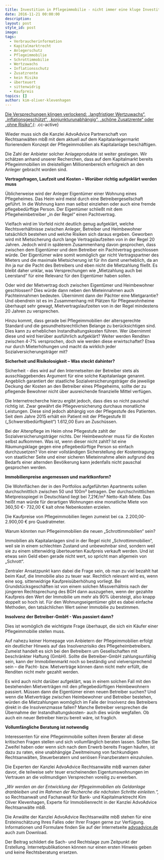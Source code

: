 ```yaml
---
title: Investition in Pflegeimmobilie - nicht immer eine kluge Investition
date: 2016-11-21 00:00:00
description:
layout: post
style_id: post
image:
tags:
  - Verbraucherinformation
  - Kapitalmarktrecht
  - Anlegerschutz
  - Pflegeimmobilie
  - Schrottimmobilie
  - Wertzuwachs
  - Inflationsschutz
  - Zusatzrente
  - kein Risiko
  - überteuert
  - sittenwidrig
  - Kaufpreis
topics: []
author: kim-oliver-klevenhagen
---
```

[Die Versprechungen klingen verlockend: „langfristiger Wertzuwachs“, „inflationsgeschützt“, „konjunkturunabhängig“, „schöne Zusatzrente“ oder „ohne Risiko“.](){: .cc-active}

Wieder muss sich die Kanzlei AdvoAdvice Partnerschaft von Rechtsanwälten mbB mit dem aktuell auf dem Kapitalanlegermarkt florierendem Konzept der Pflegeimmobilien als Kapitalanlage beschäftigen.

Die Zahl der Anbieter solcher Anlageprodukte ist weiter gestiegen. Wir schätzen anhand unserer Recherchen, dass auf dem Kapitalmarkt bereits Pflegeimmobilien im dreistelligen Millionenbereich erfolgreich an den Anleger gebracht worden sind.

**Vertragsfragen, Laufzeit und Kosten – Worüber richtig aufgeklärt werden muss**

Üblicherweise wird der Anleger Eigentümer einer Wohnung eines Pflegeheimes. Das Heim wird meist durch eine Betreibergesellschaft geführt. In die Wohnung kann man selbst einziehen oder auch eine fremde pflegebedürftige Person. Der Eigentümer schließt mit dem Pflegeheimbetreiber „in der Regel“ einen Pachtvertrag.

Vielfach wird im Vorfeld nicht deutlich genug aufgeklärt, welche Rechtsverhältnisse zwischen Anleger, Betreiber und Heimbewohner tatsächlich bestehen und welche Risiken sich daraus ergeben. Geworben wird mit Mietsicherung durch lange Vertragslaufzeiten von in der Regel 20 Jahren. Jedoch wird in späterem Zusammenhang davon gesprochen, dass zwischen dem Eigentümer und dem Betreiber ein Pachtvertrag geschlossen würde. Der Eigentümer wäre somit womöglich gar nicht Vertragspartner des Mieters und die maximale Mietsicherung ist für ihn damit unerheblich, da an ihn ja nur die Pacht des Betreibers und eben nicht die Mietzahlung fließt. Es bleibt daher unklar, was Versprechungen wie „Mietzahlung auch bei Leerstand“ für eine Relevanz für den Eigentümer haben sollen.

Oder wird der Mietvertrag doch zwischen Eigentümer und Heimbewohner geschlossen? Dies würde dann neben den Mieteinnahmen auch Pachteinnahmen bedeuten. Übernimmt dann der Pächter eine Mietgarantie? Und obendrein ist es im Zusammenhang mit Plätzen für Pflegewohnheime überhaupt sehr gewagt, Mietvertragslaufzeiten von in der Regel mindestens 20 Jahren zu versprechen.

Hinzu kommt, dass gerade bei Pflegeimmobilien der altersgerechte Standard und die gesundheitsrechtlichen Belange zu berücksichtigen sind. Dies kann zu erheblichen Instandhaltungskosten führen. Wer übernimmt diese und wird hierüber ausführlich aufgeklärt? Weiter werden Renditen zwischen 4-7% versprochen, doch wie werden diese erwirtschaftet? Etwa nur durch Mieterhöhungen und macht da wirklich jeder Sozialversicherungsträger mit?

**Sicherheit und Risikolosigkeit – Was steckt dahinter?**

Sicherheit - dies wird auf den Internetseiten der Betreiber stets als ausschlaggebendes Argument für eine solche Kapitalanlage genannt. Angeblich garantiert der staatliche Sozialversicherungsträger die jeweilige Deckung der Kosten an den Betreiber eines Pflegeheims, sollte der zu pflegende Bewohner nicht über ausreichende finanzielle Mittel verfügen.

Die Internetrecherche hierzu ergibt jedoch, dass dies so nicht pauschal richtig ist. Zwar gewährt die Pflegeversicherung durchaus monatliche Leistungen. Diese sind jedoch abhängig von der Pflegestufe des Patienten. Seit dem Jahre 2015 erhält ein Patient mit der Pflegestufe III („Schwerstbedürftigkeit“) 1.612,00 Euro an Zuschüssen.

Bei der Altenpflege im Heim ohne Pflegestufe zahlt der Sozialversicherungsträger nichts. Der Heimbewohner muss für die Kosten selbst aufkommen. Was ist, wenn dieser nicht zahlt? Ist eine Räumungsklage gegen eine pflegebedürftige Person so einfach durchzusetzen? Von einer vollständigen Sicherstellung der Kostentragung von staatlicher Seite und einer sicheren Mieteinnahme allein aufgrund des Bedarfs einer alternden Bevölkerung kann jedenfalls nicht pauschal gesprochen werden.

**Immobilienpreise angemessen und marktkonform?**

Die Wohnflächen der in den Portfolios aufgeführten Apartments sollen durchschnittlich zwischen 50 und 100m² betragen. Der durchschnittlichen Mietpreisspiegel in Deutschland liegt bei 7,21€/m² Netto-Kalt-Miete. Das heißt man würde für derartigen Wohnungen eine monatliche Miete von 360,50 €- 732,00 € kalt ohne Nebenkosten erzielen.

Die Kaufpreise von Pflegeimmobilien liegen zumeist bei ca. 2.200,00- 2.900,00 € pro Quadratmeter.

Warum könnten nun Pflegeimmobilien die neuen „Schrottimmobilien“ sein?

Immobilien als Kapitalanlagen sind in der Regel nicht „Schrottimmobilien“, weil sie in einem schlechten Zustand und unbewohnbar sind, sondern weil sie zu einem sittenwidrig überteuerten Kaufpreis verkauft werden. Und ist etwas sein Geld eben gerade nicht wert, so spricht man allgemein von „Schrott“.

Zentraler Ansatzpunkt kann dabei die Frage sein, ob man zu viel bezahlt hat beim Kauf, die Immobilie also zu teuer war. Rechtlich relevant wird es, wenn eine sog. sittenwidrige Kaufpreisüberhöhung vorliegt. Bei Grundstücksgeschäften ist von einem solchen Missverhältnis nach der jüngeren Rechtsprechung des BGH dann auszugehen, wenn der gezahlte Kaufpreis den Wert der Immobilie um mehr als 90% übersteigt, also knapp doppelt so hoch ist. Für den Wohnungseigentümer gibt es dabei einfache Methoden, den tatsächlichen Wert seiner Immobilie zu bestimmen.

**Insolvenz der Betreiber-GmbH - Was passiert dann?**

Dies ist womöglich die wichtigste Frage überhaupt, die sich ein Käufer einer Pflegeimmobilie stellen muss.

Auf nahezu keiner Homepage von Anbietern der Pflegeimmobilien erfolgt ein deutlicher Hinweis auf das Insolvenzrisiko des Pflegeheimbetreibers. Zumeist handelt es sich bei den Betreibern um Gesellschaften mit beschränkter Haftung (GmbH). Sollte die Betreiber-GmbH zahlungsunfähig sein, kann der Immobilienmarkt noch so beständig und vielversprechend sein – die Pacht- bzw. Mietverträge können dann nicht mehr erfüllt, die Renditen nicht mehr gezahlt werden.

Es wird auch nicht darüber aufgeklärt, was in einem solchen Fall mit den bestehenden Mietverträgen mit den pflegebedürftigen Heimbewohnern passiert. Müssen dann die Eigentümer einen neuen Betreiber suchen? Und wenn die Mietverträge zwischen Heimbewohner und Betreiber bestehen, würden die Mietzahlungen womöglich im Falle der Insolvenz des Betreibers direkt in die Insolvenzmasse fallen? Manche Betreiber versprechen die Übernahme der Instandhaltungskosten- auch dies würde wegfallen. Ob auch ein neuer Betreiber hierzu bereit wäre, ist fraglich.

**Vollumfängliche Beratung ist notwendig**

Interessenten für eine Pflegeimmobilie sollten ihrem Berater all diese kritischen Fragen stellen und sich vollumfänglich beraten lassen. Sollten Sie Zweifel haben oder wenn sich nach dem Erwerb bereits Fragen häufen, ist dazu zu raten, eine unabhängige Zweitmeinung von fachkundigen Rechtsanwälten, Steuerberatern und seriösen Finanzberatern einzuholen.

Die Experten der Kanzlei AdvoAdvice Rechtsanwälte mbB warnen daher davor, die teilweise sehr teuer erscheinenden Eigentumswohnungen im Vertrauen an die vollmundigen Versprechen voreilig zu erwerben.

*„Wir werden an der Entwicklung der Pflegeimmobilien als Geldanlage dranbleiben und im Rahmen der Recherche die nächsten Schritte einleiten.“,* so Rechtsanwalt und Fachanwalt für Bank- und Kapitalmarktrecht Kim Oliver Klevenhagen, Experte für Immobilienrecht in der Kanzlei AdvoAdvice Rechtsanwälte mbB.

Die Anwälte der Kanzlei AdvoAdvice Rechtsanwälte mbB stehen für eine Ersteinschätzung Ihres Falles oder Ihrer Fragen gerne zur Verfügung. Informationen und Formulare finden Sie auf der Internetseite [advoadvice.de](https://advoadvice.de/) auch zum Download.

Der Beitrag schildert die Sach- und Rechtslage zum Zeitpunkt der Erstellung. Internetpublikationen können nur einen ersten Hinweis geben und keine Rechtsberatung ersetzen.